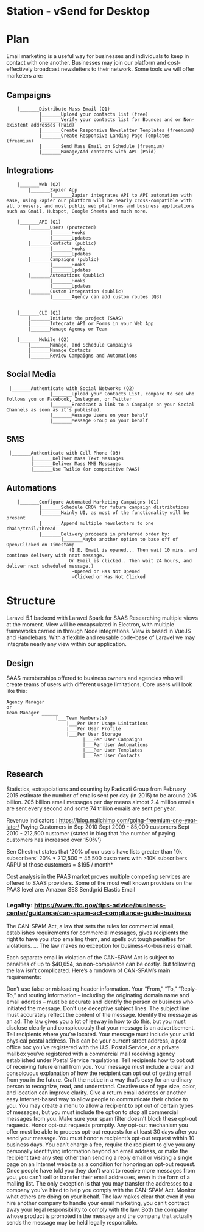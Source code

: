 # Station - vSend for Desktop
# Plan
Email marketing is a useful way for businesses and individuals to keep in contact with one another. 
Businesses may join our platform and cost-effectively broadcast newsletters to their network.
Some tools we will offer marketers are:
## Campaigns

```
	|_______Distribute Mass Email (Q1)	
			|_______Upload your contacts list (free)
			|_______Verify your contacts list for Bounces and or Non-existent addresses (Paid)
			|_______Create Responsive Newsletter Templates (freemium)
			|_______Create Responsive Landing Page Templates (freemium)
			|_______Send Mass Email on Schedule (freemium)
			|_______Manage/Add contacts with API (Paid)
```


## Integrations

```
	|_______Web (Q2)
		|_______Zapier App
				|_______Zapier integrates API to API automation with ease, using Zapier our platform will be nearly cross-compatible with all browsers, and most public web platforms and business applications such as Gmail, Hubspot, Google Sheets and much more.

	|_______API (Q1)
		|_______Users (protected)
				|_______Hooks
				|_______Updates
		|_______Contacts (public)
				|_______Hooks
				|_______Updates
		|_______Campaigns (public)
				|_______Hooks
				|_______Updates
		|_______Automations (public)
				|_______Hooks
				|_______Updates
		|_______Custom Integration (public)
				|_______Agency can add custom routes (Q3)


	|_______CLI (Q1)
		|_______Initiate the project (SAAS)
		|_______Integrate API or Forms in your Web App
		|_______Manage Agency or Team

	|_______Mobile (Q2)
		|_______Manage, and Schedule Campaigns
		|_______Manage Contacts
		|_______Review Campaigns and Automations
```

## Social Media

```
 |_______Authenticate with Social Networks (Q2)
				|_______Upload your Contacts List, compare to see who follows you on Facebook, Instagram, or Twitter
				|_______Broadcast a link to a Campaign on your Social Channels as soon as it's published. 
				|_______Message Users on your behalf 
				|_______Message Group on your behalf
```

## SMS

```
 |_______Authenticate with Cell Phone (Q3)
 		 |_______Deliver Mass Text Messages 
 		 |_______Deliver Mass MMS Messages
 		 |_______Use Twilio (or competitive PAAS)
```

## Automations

```
	|_______Configure Automated Marketing Campaigns (Q1)
			|_______Schedule CRON for future campaign distributions 
			|_______Mainly UI, as most of the functionality will be present
			|_______Append multiple newsletters to one chain/trail/thread
			|_______Delivery proceeds in preferred order by: 
					|_______Maybe another option to base off of Open/Clicked on Timestamp 
					   (I.E, Email is opened... Then wait 10 mins, and continue delivery with next message. 
					   Or Email is clicked.. Then wait 24 hours, and deliver next scheduled message.)
						-Opened or Has Not Opened
						-Clicked or Has Not Clicked
```


# Structure
Laravel 5.1 backend with Laravel Spark for SAAS
Researching multiple views at the moment.
View will be encapsulated in Electron, with multiple frameworks carried in through Node integrations. 
View is based in VueJS and Handlebars. With a flexible and reusable code-base of Laravel we may integrate nearly any view within our application.

## Design
SAAS memberships offered to business owners and agencies who will create teams of users with different usage limitations.
Core users will look like this:

```
Agency Manager
or
Team Manager ______
				  |___Team Members(s)
			  		  |___Per User Usage Limitations
			  		  |___Per User Profile
			  		  |___Per User Storage
			  		  		|___Per User Campaigns
			  		  		|___Per User Automations
			  		  		|___Per User Templates
			  		  		|___Per User Contacts
```

## Research
Statistics, extrapolations and counting by Radicati Group from February 2015 estimate the number of emails sent per day (in 2015) to be around 205 billion. 205 billion email messages per day means almost 2.4 million emails are sent every second and some 74 trillion emails are sent per year. 

Revenue indicators : https://blog.mailchimp.com/going-freemium-one-year-later/
Paying Customers in Sep 2010
Sept 2009 - 85,000 customers
Sept 2010 - 212,500 customer {stated in blog that 'the number of paying customers has increased over 150%'}

Ben Chestnut states that '20% of our users have lists greater than 10k subscribers'
20% * 212,500 = 45,500 customers with >10K subscribers
ARPU of those customers = $195 / month*

Cost analysis in the PAAS market proves multiple competing services are offered to SAAS providers. 
Some of the most well known providers on the PAAS level are:
Amazon SES
Sendgrid
Elastic Email


### Legality: https://www.ftc.gov/tips-advice/business-center/guidance/can-spam-act-compliance-guide-business
The CAN-SPAM Act, a law that sets the rules for commercial email, establishes requirements for commercial messages, gives recipients the right to have you stop emailing them, and spells out tough penalties for violations. ... The law makes no exception for business-to-business email. 

Each separate email in violation of the CAN-SPAM Act is subject to penalties of up to $40,654, so non-compliance can be costly. But following the law isn’t complicated. Here’s a rundown of CAN-SPAM’s main requirements:

Don’t use false or misleading header information. Your “From,” “To,” “Reply-To,” and routing information – including the originating domain name and email address – must be accurate and identify the person or business who initiated the message.
Don’t use deceptive subject lines. The subject line must accurately reflect the content of the message.
Identify the message as an ad. The law gives you a lot of leeway in how to do this, but you must disclose clearly and conspicuously that your message is an advertisement.
Tell recipients where you’re located. Your message must include your valid physical postal address. This can be your current street address, a post office box you’ve registered with the U.S. Postal Service, or a private mailbox you’ve registered with a commercial mail receiving agency established under Postal Service regulations.
Tell recipients how to opt out of receiving future email from you. Your message must include a clear and conspicuous explanation of how the recipient can opt out of getting email from you in the future. Craft the notice in a way that’s easy for an ordinary person to recognize, read, and understand. Creative use of type size, color, and location can improve clarity. Give a return email address or another easy Internet-based way to allow people to communicate their choice to you. You may create a menu to allow a recipient to opt out of certain types of messages, but you must include the option to stop all commercial messages from you. Make sure your spam filter doesn’t block these opt-out requests.
Honor opt-out requests promptly. Any opt-out mechanism you offer must be able to process opt-out requests for at least 30 days after you send your message. You must honor a recipient’s opt-out request within 10 business days. You can’t charge a fee, require the recipient to give you any personally identifying information beyond an email address, or make the recipient take any step other than sending a reply email or visiting a single page on an Internet website as a condition for honoring an opt-out request. Once people have told you they don’t want to receive more messages from you, you can’t sell or transfer their email addresses, even in the form of a mailing list. The only exception is that you may transfer the addresses to a company you’ve hired to help you comply with the CAN-SPAM Act.
Monitor what others are doing on your behalf. The law makes clear that even if you hire another company to handle your email marketing, you can’t contract away your legal responsibility to comply with the law. Both the company whose product is promoted in the message and the company that actually sends the message may be held legally responsible.

